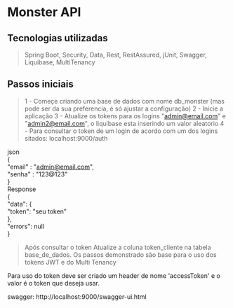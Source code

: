 # Monster API

## Tecnologias utilizadas
> Spring Boot, Security, Data, Rest, RestAssured, jUnit, Swagger, Liquibase, MultiTenancy

## Passos iniciais 
> 1 - Começe criando uma base de dados com nome db_monster (mas pode ser da sua preferencia, é só ajustar a configuração) 
> 2 - Inicie a aplicação
> 3 - Atualize os tokens para os logins "admin@email.com" e "admin2@email.com", o liquibase esta inserindo um valor aleatorio 
> 4 - Para consultar o token de um login de acordo com um dos logins sitados:
localhost:9000/auth

json<br>
{<br>
	"email" : "admin@email.com",<br>
	"senha" : "123@123"<br>
}<br>
Response<br>
{<br>
    "data": {<br>
        "token": "seu token"<br>
    },<br>
    "errors": null<br>
}<br>

> Após consultar o token Atualize a coluna token_cliente na tabela base_de_dados.
> Os passos demonstrado são base para o uso dos tokens JWT e do Multi Tenancy

Para uso do token deve ser criado um header de nome 'accessToken' e o valor é o token que deseja usar.

swagger: http://localhost:9000/swagger-ui.html

